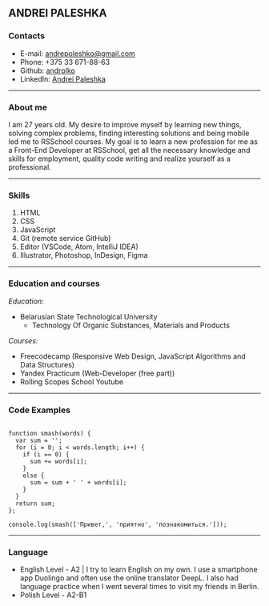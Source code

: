 ## ANDREI PALESHKA

### Contacts

* E-mail: andrepoleshko@gmail.com
* Phone: +375 33 671-88-63
* Github: [andrplko](https://github.com/andrplko)
* LinkedIn: [Andrei Paleshka](https://www.linkedin.com/in/andrei-paleshka-544a9b252/)

*******

### About me

I am 27 years old. My desire to improve myself by learning new things, solving complex problems, finding interesting solutions and being mobile led me to RSSchool courses. My goal is to learn a new profession for me as a Front-End Developer at RSSchool, get all the necessary knowledge and skills for employment, quality code writing and realize yourself as a professional. 

*******

### Skills

1. HTML
2. CSS 
3. JavaScript
4. Git (remote service GitHub)
5. Editor (VSCode, Atom, IntelliJ IDEA)
6. Illustrator, Photoshop, InDesign, Figma

*******

### Education and courses

*Education:*
* Belarusian State Technological University
    * Technology Of Organic Substances, Materials and Products

*Courses:*
* Freecodecamp (Responsive Web Design, JavaScript Algorithms and Data Structures)
* Yandex Practicum (Web-Developer (free part))
* Rolling Scopes School Youtube 

*******

### Code Examples

```

function smash(words) {
  var sum = '';
  for (i = 0; i < words.length; i++) {
    if (i == 0) {
      sum += words[i];
    }
    else {
      sum = sum + ' ' + words[i];
    }
  }
  return sum;
};

console.log(smash(['Привет,', 'приятно', 'познакомиться.']));

```

*******

### Language

* English Level - A2 | I try to learn English on my own. I use a smartphone app Duolingo and often use the online translator DeepL. I also had language practice when I went several times to visit my friends in Berlin.
* Polish Level - A2-B1 





